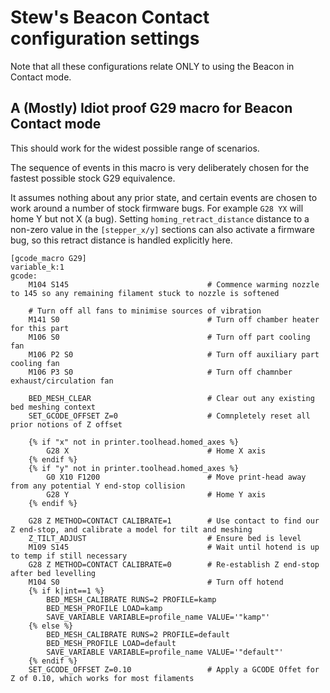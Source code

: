 
# Stew's Beacon Contact configuration settings

Note that all these configurations relate ONLY to using the Beacon in Contact mode.


## A (Mostly) Idiot proof G29 macro for Beacon Contact mode

This should work for the widest possible range of scenarios.

The sequence of events in this macro is very deliberately chosen for the fastest possible stock G29 equivalence.

It assumes nothing about any prior state, and certain events are chosen to work around a number of stock firmware bugs.
For example `G28 YX` will home Y but not X (a bug).  Setting `homing_retract_distance` distance to a non-zero value in
the `[stepper_x/y]` sections can also activate a firmware bug, so this retract distance is handled explicitly here.

```
[gcode_macro G29]
variable_k:1
gcode:
    M104 S145                               # Commence warming nozzle to 145 so any remaining filament stuck to nozzle is softened

    # Turn off all fans to minimise sources of vibration
    M141 S0                                 # Turn off chamber heater for this part
    M106 S0                                 # Turn off part cooling fan
    M106 P2 S0                              # Turn off auxiliary part cooling fan
    M106 P3 S0                              # Turn off chamnber exhaust/circulation fan
        
    BED_MESH_CLEAR                          # Clear out any existing bed meshing context
    SET_GCODE_OFFSET Z=0                    # Comnpletely reset all prior notions of Z offset

    {% if "x" not in printer.toolhead.homed_axes %}
        G28 X                               # Home X axis
    {% endif %}
    {% if "y" not in printer.toolhead.homed_axes %} 
        G0 X10 F1200                        # Move print-head away from any potential Y end-stop collision
        G28 Y                               # Home Y axis
    {% endif %}
                                  
    G28 Z METHOD=CONTACT CALIBRATE=1        # Use contact to find our Z end-stop, and calibrate a model for tilt and meshing                
    Z_TILT_ADJUST                           # Ensure bed is level
    M109 S145                               # Wait until hotend is up to temp if still necessary
    G28 Z METHOD=CONTACT CALIBRATE=0        # Re-establish Z end-stop after bed levelling
    M104 S0                                 # Turn off hotend
    {% if k|int==1 %}
        BED_MESH_CALIBRATE RUNS=2 PROFILE=kamp
        BED_MESH_PROFILE LOAD=kamp
        SAVE_VARIABLE VARIABLE=profile_name VALUE='"kamp"'
    {% else %}
        BED_MESH_CALIBRATE RUNS=2 PROFILE=default
        BED_MESH_PROFILE LOAD=default
        SAVE_VARIABLE VARIABLE=profile_name VALUE='"default"'
    {% endif %}
    SET_GCODE_OFFSET Z=0.10                 # Apply a GCODE Offet for Z of 0.10, which works for most filaments
```
